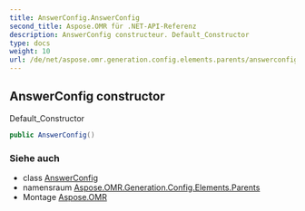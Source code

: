 ```yaml
---
title: AnswerConfig.AnswerConfig
second_title: Aspose.OMR für .NET-API-Referenz
description: AnswerConfig constructeur. Default_Constructor
type: docs
weight: 10
url: /de/net/aspose.omr.generation.config.elements.parents/answerconfig/answerconfig/
---
```

## AnswerConfig constructor

Default_Constructor

```csharp
public AnswerConfig()
```

### Siehe auch

* class [AnswerConfig](../)
* namensraum [Aspose.OMR.Generation.Config.Elements.Parents](../../answerconfig/)
* Montage [Aspose.OMR](../../../)



